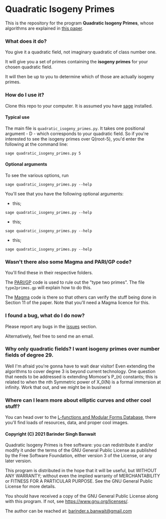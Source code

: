 # Quadratic Isogeny Primes

This is the repository for the program **Quadratic Isogeny Primes**, whose algorithms are explained in [this paper](https://arxiv.org/).

### What does it do?

You give it a quadratic field, not imaginary quadratic of class number one.

It will give you a set of primes containing the **isogeny primes** for your chosen quadratic field.

It will then be up to you to determine which of those are actually isogeny primes.

### How do I use it?

Clone this repo to your computer. It is assumed you have [sage](https://sagemath.org/) installed.

#### Typical use

The main file is `quadratic_isogeny_primes.py`. It takes one positional argument - D - which corresponds to your quadratic field. So if you're interested to see the isogeny primes over Q(root-5), you'd enter the following at the command line:

```
sage quadratic_isogeny_primes.py 5
```

#### Optional arguments

To see the various options, run

```
sage quadratic_isogeny_primes.py --help
```

You'll see that you have the following optional arguments:

 - this;

 ```
sage quadratic_isogeny_primes.py --help
```

 - this;

 ```
sage quadratic_isogeny_primes.py --help
```

 - this;

```
sage quadratic_isogeny_primes.py --help
```

### Wasn't there also some Magma and PARI/GP code?

You'll find these in their respective folders.

The [PARI/GP](https://pari-gp.org) code is used to rule out the "type two primes". The file `type2primes.gp` will explain how to do this.

The [Magma](magma.com) code is there so that others can verify the stuff being done in Section 11 of the paper. Note that you'll need a Magma licence for this.

### I found a bug, what do I do now?

Please report any bugs in the [issues](https://github.com/BarinderBanwait/quadratic_isogeny_primes/issues) section.

Alternatively, feel free to send me an email.

### Why only quadratic fields? I want isogeny primes over number fields of degree 29.

Well I'm afraid you're gonna have to wait dear visitor! Even extending the algorithms to cover degree 3 is beyond current technology. One question that needs to be addressed is extending Momose's P_(n) constants; this is related to when the nth Symmetric power of X_0(N) is a formal immersion at infinity. Work that out, and we might be in business!

### Where can I learn more about elliptic curves and other cool stuff?

You can head over to the [L-functions and Modular Forms Database](https://lmfdb.org/), there you'll find loads of resources, data, and proper cool images.

####  Copyright (C) 2021 Barinder Singh Banwait

Quadratic Isogeny Primes is free software: you can redistribute it and/or modify
it under the terms of the GNU General Public License as published by
the Free Software Foundation, either version 3 of the License, or
any later version.

This program is distributed in the hope that it will be useful,
but WITHOUT ANY WARRANTY; without even the implied warranty of
MERCHANTABILITY or FITNESS FOR A PARTICULAR PURPOSE.  See the
GNU General Public License for more details.

You should have received a copy of the GNU General Public License
along with this program.  If not, see <https://www.gnu.org/licenses/>.

The author can be reached at: barinder.s.banwait@gmail.com

